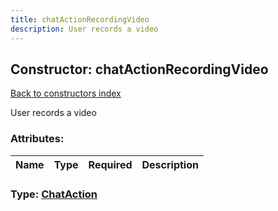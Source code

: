 ```yaml
---
title: chatActionRecordingVideo
description: User records a video
---
```

## Constructor: chatActionRecordingVideo  
[Back to constructors index](index.md)



User records a video

### Attributes:

| Name     |    Type       | Required | Description |
|----------|---------------|----------|-------------|



### Type: [ChatAction](../types/ChatAction.md)


